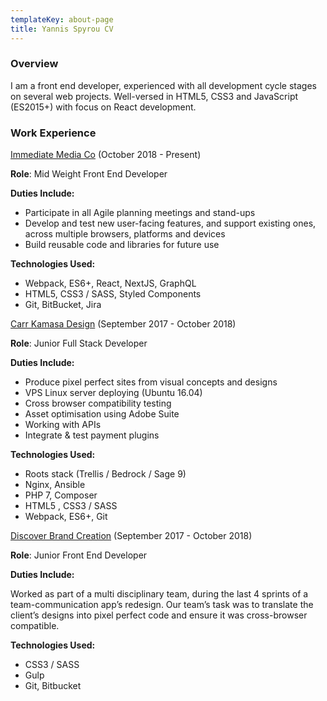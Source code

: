 ```yaml
---
templateKey: about-page
title: Yannis Spyrou CV
---
```

### 

### Overview

I am a front end developer, experienced with all development cycle stages on several web projects. Well-versed in HTML5, CSS3 and JavaScript (ES2015+) with focus on React development.

### Work Experience

[Immediate Media Co](http://www.immediate.co.uk/) (October 2018 - Present)

**Role**: Mid Weight Front End Developer 

**Duties Include:**

* Participate in all Agile planning meetings and stand-ups
* Develop and test new user-facing features, and support existing ones, across multiple browsers, platforms and devices
* Build reusable code and libraries for future use

**Technologies Used:**

* Webpack, ES6+, React, NextJS, GraphQL
* HTML5, CSS3 / SASS, Styled Components
* Git, BitBucket, Jira

[Carr Kamasa Design](https://www.carrkamasa.co.uk/) (September 2017 - October 2018)

**Role**: Junior Full Stack Developer 

**Duties Include:**

* Produce pixel perfect sites from visual concepts and designs
* VPS Linux server deploying (Ubuntu 16.04)
* Cross browser compatibility testing
* Asset optimisation using Adobe Suite
* Working with APIs
* Integrate & test payment plugins

**Technologies Used:**

* Roots stack (Trellis / Bedrock / Sage 9)
* Nginx, Ansible
* PHP 7, Composer
* HTML5 , CSS3 / SASS
* Webpack, ES6+, Git

[Discover Brand Creation](https://www.discoverbrandcreation.com/) (September 2017 - October 2018)

**Role**: Junior Front End Developer 

**Duties Include:**

Worked as part of a multi disciplinary team, during the last 4 sprints of a team-communication app’s redesign. Our team’s task was to translate the client’s designs into pixel perfect code and ensure it was cross-browser compatible.

**Technologies Used:**

* CSS3 / SASS
* Gulp
* Git, Bitbucket
